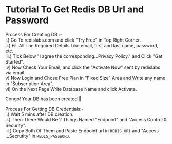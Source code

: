 # Tutorial To Get Redis DB Url and Password

Process For Creating DB :-   
i.) Go To redislabs.com and click "Try Free" in Top Right Corner.   
ii.) Fill All The Required Details Like email, first and last name, password, etc.   
iii.) Tick Below "I agree the corresponding...Privacy Policy." and Click "Get Started".   
iv) Now Check Your Email, and click the "Activate Now" sent by redislabs via email.   
v) Now Login and Chose Free Plan in "Fixed Size" Area and Write any name in "Subscription Area".   
vi) On the Next Page Write Database Name and click Activate.   
   
 Congo! Your DB has been created 🥳  
   
Process For Getting DB Credentials:-   
i.) Wait 5 mins after DB creation.   
ii.) Then There Would Be 2 Things Named "Endpoint" and "Access Control & Security".   
iii.) Copy Both Of Them and Paste Endpoint url in `REDIS_URI` and "Access ...Secrutity" in `REDIS_PASSWORD`.   
